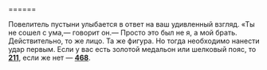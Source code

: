 ======

Повелитель пустыни улыбается в ответ на ваш удивленный взгляд. «Ты не сошел с ума,— говорит он.— Просто это был не я, а мой брать. Действительно, то же лицо. Та же фигура. Но тогда необходимо нанести удар первым. Если у вас есть золотой медальон или шелковый пояс, то [**211**](#n_211), если же нет — [**468**](#n_468).

